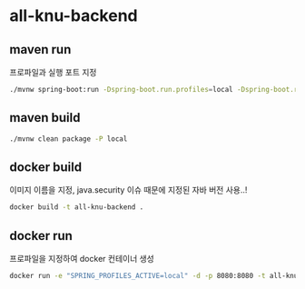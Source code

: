 # all-knu-backend

## maven run
프로파일과 실행 포트 지정
```bash
./mvnw spring-boot:run -Dspring-boot.run.profiles=local -Dspring-boot.run.jvmArguments='-Dserver.port=8080'
```

## maven build
```bash
./mvnw clean package -P local
```

## docker build
이미지 이름을 지정, java.security 이슈 때문에 지정된 자바 버전 사용..!
```bash
docker build -t all-knu-backend .
```

## docker run
프로파일을 지정하여 docker 컨테이너 생성
```bash
docker run -e "SPRING_PROFILES_ACTIVE=local" -d -p 8080:8080 -t all-knu-backend
```